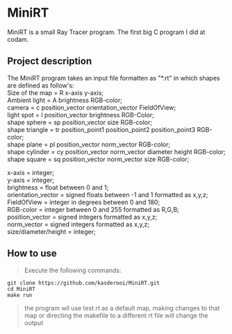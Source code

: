 # MiniRT

MiniRT is a small Ray Tracer program. The first big C program I did at codam.

## Project description

The MiniRT program takes an input file formatten as "*.rt" in which shapes are defined as follow's:  
Size of the map	= R	x-axis y-axis;  
Ambient light		= A	brightness RGB-color;  
camera          = c	position_vector	orientation_vector  FieldOfView;  
light spot      = l	position_vector	brightness  RGB-Color;  
shape sphere    = sp	position_vector	size	RGB-color;  
shape triangle  = tr	position_point1 position_point2 position_point3 RGB-color;  
shape plane     = pl	position_vector	norm_vector	RGB-color;  
shape cylinder  = cy 	position_vector norm_vector diameter height RGB-color;  
shape square    = sq	position_vector norm_vector size RGB-color;  
  
x-axis          			= integer;  
y-axis          			= integer;  
brightness      			= float between 0 and 1;  
orientation_vector		= signed floats between -1 and 1 formatted as x,y,z;  
FieldOfView						=	integer in degrees between 0 and 180;  
RGB-color       			= integer between 0 and 255 formatted as R,G,B;  
position_vector 			= signed integers formatted as x,y,z;  
norm_vector						=	signed integers formatted as x,y,z;  
size/diameter/height	= integer;  

## How to use
> Execute the following commands:

```shell
git clone https://github.com/kasderooi/MiniRT.git
cd MiniRT
make run
```

> the program wil use test.rt as a default map, making changes to that map or directing the makefile to a different rt file will change the output

